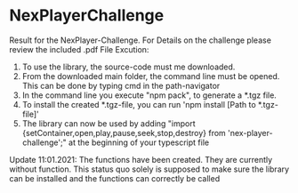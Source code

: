 # NexPlayerChallenge
Result for the NexPlayer-Challenge. For Details on the challenge please review the included .pdf File
Excution: 
1) To use the library, the source-code must me downloaded. 
2) From the downloaded main folder, the command line must be opened. This can be done by typing cmd in the path-navigator 
3) In the command line you execute "npm pack", to generate a *.tgz file.
4) To install the created *.tgz-file, you can run 'npm install [Path to *.tgz-file]'
5) The library can now be used by adding "import {setContainer,open,play,pause,seek,stop,destroy} from 'nex-player-challenge';" at the beginning of your typescript file

Update 11:01.2021:
The functions have been created. They are currently without function. This status quo solely is supposed to make sure the library can be installed and the functions can correctly be called
